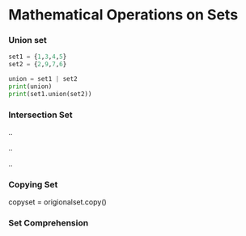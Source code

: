 # Mathematical Operations on Sets

### Union set 
```python
set1 = {1,3,4,5}
set2 = {2,9,7,6}

union = set1 | set2
print(union)
print(set1.union(set2))
```

### Intersection Set


..

..

..

### Copying Set

copyset = origionalset.copy()

### Set Comprehension
